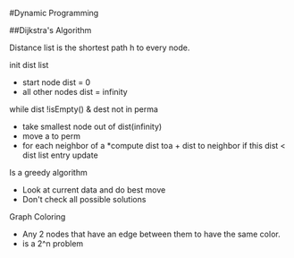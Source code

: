 #Dynamic Programming

##Dijkstra's Algorithm

Distance list is the shortest path h to every node.

init dist list
 - start node dist = 0
 - all other nodes dist = infinity

while dist !isEmpty() & dest not in perma  
 - take smallest node out of dist(infinity)
 - move a to perm  
 - for each neighbor of a
  *compute dist toa + dist to neighbor
  if this dist < dist list entry update


Is a greedy algorithm
 - Look at current data and do best move
 - Don't check all possible solutions

Graph Coloring
 - Any 2 nodes that have an edge between them to have the same color.
 - is a 2^n problem
